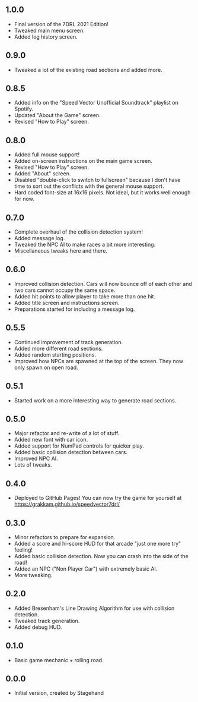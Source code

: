 ## 1.0.0

- Final version of the 7DRL 2021 Edition!
- Tweaked main menu screen.
- Added log history screen.

## 0.9.0

- Tweaked a lot of the existing road sections and added more.

## 0.8.5

- Added info on the "Speed Vector Unofficial Soundtrack" playlist on Spotify.
- Updated "About the Game" screen.
- Revised "How to Play" screen.

## 0.8.0

- Added full mouse support!
- Added on-screen instructions on the main game screen.
- Revised "How to Play" screen.
- Added "About" screen.
- Disabled "double-click to switch to fullscreen" because I don't have time to sort out the conflicts with the general mouse support.
- Hard coded font-size at 16x16 pixels. Not ideal, but it works well enough for now.

## 0.7.0

- Complete overhaul of the collision detection system!
- Added message log.
- Tweaked the NPC AI to make races a bit more interesting.
- Miscellaneous tweaks here and there.

## 0.6.0

- Improved collision detection. Cars will now bounce off of each other and two cars cannot occupy the same space.
- Added hit points to allow player to take more than one hit.
- Added title screen and instructions screen.
- Preparations started for including a message log.

## 0.5.5

- Continued improvement of track generation.
- Added more different road sections.
- Added random starting positions.
- Improved how NPCs are spawned at the top of the screen. They now only spawn on open road.

## 0.5.1

- Started work on a more interesting way to generate road sections.

## 0.5.0

- Major refactor and re-write of a lot of stuff.
- Added new font with car icon.
- Added support for NumPad controls for quicker play.
- Added basic collision detection between cars.
- Improved NPC AI.
- Lots of tweaks.

## 0.4.0

- Deployed to GitHub Pages! You can now try the game for yourself at https://grakkam.github.io/speedvector7drl/

## 0.3.0

- Minor refactors to prepare for expansion.
- Added a score and hi-score HUD for that arcade "just one more try" feeling!
- Added basic collision detection. Now you can crash into the side of the road!
- Added an NPC ("Non Player Car") with extremely basic AI.
- More tweaking.

## 0.2.0

- Added Bresenham's Line Drawing Algorithm for use with collision detection.
- Tweaked track generation.
- Added debug HUD.

## 0.1.0

- Basic game mechanic + rolling road.

## 0.0.0

- Initial version, created by Stagehand
